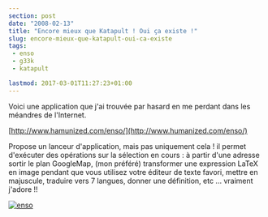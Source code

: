 ```yaml
---
section: post
date: "2008-02-13"
title: "Encore mieux que Katapult ! Oui ça existe !"
slug: encore-mieux-que-katapult-oui-ca-existe
tags:
 - enso
 - g33k
 - katapult

lastmod: 2017-03-01T11:27:23+01:00
---
```


Voici une application que j'ai trouvée par hasard en me perdant dans les méandres de l'Internet.

[http://www.hamunized.com/enso/](http://www.humanized.com/enso/)

Propose un lanceur d'application, mais pas uniquement cela ! il permet d'exécuter des opérations sur la sélection en cours : à partir d'une adresse sortir le plan GoogleMap, (mon préféré) transformer une expression LaTeX en image pendant que vous utilisez votre éditeur de texte favori, mettre en majuscule, traduire vers 7 langues, donner une définition, etc ... vraiment j'adore !!

[![enso](http://static.zenithar.org/wp-content/uploads/enso.jpg)](http://static.zenithar.org/wp-content/uploads/enso.jpg)
